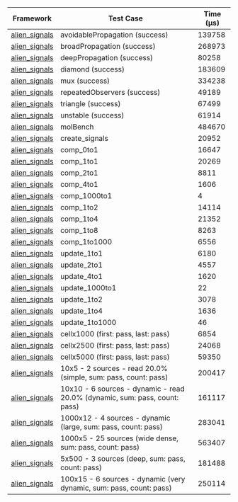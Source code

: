 | Framework | Test Case | Time (μs) |
| --- | --- | --- |
| [alien_signals](https://github.com/medz/alien-signals-dart) | avoidablePropagation (success) | 139758 |
| [alien_signals](https://github.com/medz/alien-signals-dart) | broadPropagation (success) | 268973 |
| [alien_signals](https://github.com/medz/alien-signals-dart) | deepPropagation (success) | 80258 |
| [alien_signals](https://github.com/medz/alien-signals-dart) | diamond (success) | 183609 |
| [alien_signals](https://github.com/medz/alien-signals-dart) | mux (success) | 334238 |
| [alien_signals](https://github.com/medz/alien-signals-dart) | repeatedObservers (success) | 49189 |
| [alien_signals](https://github.com/medz/alien-signals-dart) | triangle (success) | 67499 |
| [alien_signals](https://github.com/medz/alien-signals-dart) | unstable (success) | 61914 |
| [alien_signals](https://github.com/medz/alien-signals-dart) | molBench | 484670 |
| [alien_signals](https://github.com/medz/alien-signals-dart) | create_signals | 20952 |
| [alien_signals](https://github.com/medz/alien-signals-dart) | comp_0to1 | 16647 |
| [alien_signals](https://github.com/medz/alien-signals-dart) | comp_1to1 | 20269 |
| [alien_signals](https://github.com/medz/alien-signals-dart) | comp_2to1 | 8811 |
| [alien_signals](https://github.com/medz/alien-signals-dart) | comp_4to1 | 1606 |
| [alien_signals](https://github.com/medz/alien-signals-dart) | comp_1000to1 | 4 |
| [alien_signals](https://github.com/medz/alien-signals-dart) | comp_1to2 | 14114 |
| [alien_signals](https://github.com/medz/alien-signals-dart) | comp_1to4 | 21352 |
| [alien_signals](https://github.com/medz/alien-signals-dart) | comp_1to8 | 8263 |
| [alien_signals](https://github.com/medz/alien-signals-dart) | comp_1to1000 | 6556 |
| [alien_signals](https://github.com/medz/alien-signals-dart) | update_1to1 | 6180 |
| [alien_signals](https://github.com/medz/alien-signals-dart) | update_2to1 | 4557 |
| [alien_signals](https://github.com/medz/alien-signals-dart) | update_4to1 | 1620 |
| [alien_signals](https://github.com/medz/alien-signals-dart) | update_1000to1 | 22 |
| [alien_signals](https://github.com/medz/alien-signals-dart) | update_1to2 | 3078 |
| [alien_signals](https://github.com/medz/alien-signals-dart) | update_1to4 | 1636 |
| [alien_signals](https://github.com/medz/alien-signals-dart) | update_1to1000 | 46 |
| [alien_signals](https://github.com/medz/alien-signals-dart) | cellx1000 (first: pass, last: pass) | 6854 |
| [alien_signals](https://github.com/medz/alien-signals-dart) | cellx2500 (first: pass, last: pass) | 24068 |
| [alien_signals](https://github.com/medz/alien-signals-dart) | cellx5000 (first: pass, last: pass) | 59350 |
| [alien_signals](https://github.com/medz/alien-signals-dart) | 10x5 - 2 sources - read 20.0% (simple, sum: pass, count: pass) | 200417 |
| [alien_signals](https://github.com/medz/alien-signals-dart) | 10x10 - 6 sources - dynamic - read 20.0% (dynamic, sum: pass, count: pass) | 161117 |
| [alien_signals](https://github.com/medz/alien-signals-dart) | 1000x12 - 4 sources - dynamic (large, sum: pass, count: pass) | 283041 |
| [alien_signals](https://github.com/medz/alien-signals-dart) | 1000x5 - 25 sources (wide dense, sum: pass, count: pass) | 563407 |
| [alien_signals](https://github.com/medz/alien-signals-dart) | 5x500 - 3 sources (deep, sum: pass, count: pass) | 181488 |
| [alien_signals](https://github.com/medz/alien-signals-dart) | 100x15 - 6 sources - dynamic (very dynamic, sum: pass, count: pass) | 250114 |
